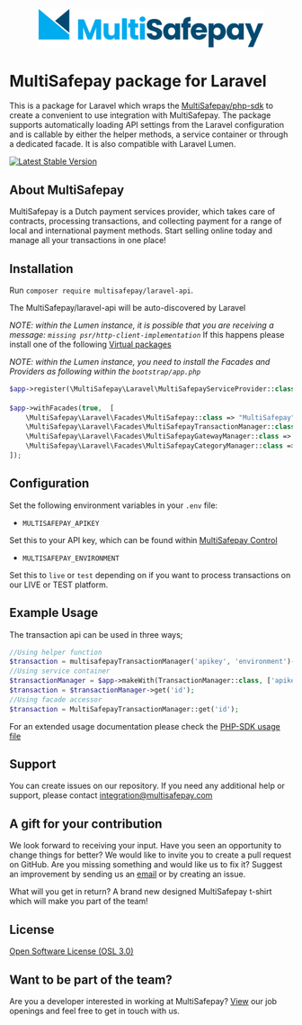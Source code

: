 <p align="center">
  <img src="https://raw.githubusercontent.com/MultiSafepay/MultiSafepay-logos/master/MultiSafepay-logo-color.svg" alt="MultiSafepay logo" width="400px" position="center">
</p>

# MultiSafepay package for Laravel
This is a package for Laravel which wraps the [MultiSafepay/php-sdk](https://github.com/MultiSafepay/php-sdk) to create a convenient to use integration with MultiSafepay. The package supports automatically loading API settings from the Laravel configuration and is callable by either the helper methods, a service container or through a dedicated facade.
It is also compatible with Laravel Lumen.

[![Latest Stable Version](https://img.shields.io/packagist/v/multisafepay/laravel-api)](https://packagist.org/packages/multisafepay/laravel-api)

## About MultiSafepay ##
MultiSafepay is a Dutch payment services provider, which takes care of contracts, processing transactions, and collecting payment for a range of local and international payment methods. Start selling online today and manage all your transactions in one place!

## Installation
Run `composer require multisafepay/laravel-api`.

The MultiSafepay/laravel-api will be auto-discovered by Laravel

_NOTE: within the Lumen instance, it is possible that you are receiving a message: ```missing psr/http-client-implementation```_ If this happens please install one of the following [Virtual packages](https://packagist.org/providers/psr/http-client-implementation)

_NOTE: within the Lumen instance, you need to install the Facades and Providers as following within the `bootstrap/app.php`_

```PHP  
$app->register(\MultiSafepay\Laravel\MultiSafepayServiceProvider::class);  
  
$app->withFacades(true,  [
    \MultiSafepay\Laravel\Facades\MultiSafepay::class => "MultiSafepay",
    \MultiSafepay\Laravel\Facades\MultiSafepayTransactionManager::class => "MultiSafepayOrders",
    \MultiSafepay\Laravel\Facades\MultiSafepayGatewayManager::class => "MultiSafepayGateways",
    \MultiSafepay\Laravel\Facades\MultiSafepayCategoryManager::class => "MultiSafepayIssuers",
]);
```

## Configuration
Set the following environment variables in your `.env` file:

- `MULTISAFEPAY_APIKEY`

Set this to your API key, which can be found within [MultiSafepay Control](https://docs.multisafepay.com/tools/multisafepay-control/get-your-api-key/)

- `MULTISAFEPAY_ENVIRONMENT`

Set this to `live` or `test` depending on if you want to process transactions on our LIVE or TEST platform.

## Example Usage
The transaction api can be used in three ways;
```PHP
//Using helper function
$transaction = multisafepayTransactionManager('apikey', 'environment')->get('id');
//Using service container
$transactionManager = $app->makeWith(TransactionManager::class, ['apikey' => 'xxxx', 'environment' => 'live']);
$transaction = $transactionManager->get('id');
//Using facade accessor
$transaction = MultiSafepayTransactionManager::get('id');
```

For an extended usage documentation please check the [PHP-SDK usage file](https://github.com/MultiSafepay/php-sdk/blob/master/USAGE.md)

## Support
You can create issues on our repository. If you need any additional help or support, please contact <a href="mailto:integration@multisafepay.com">integration@multisafepay.com</a>

## A gift for your contribution
We look forward to receiving your input. Have you seen an opportunity to change things for better? We would like to invite you to create a pull request on GitHub.
Are you missing something and would like us to fix it? Suggest an improvement by sending us an [email](mailto:integration@multisafepay.com) or by creating an issue.

What will you get in return? A brand new designed MultiSafepay t-shirt which will make you part of the team!

## License
[Open Software License (OSL 3.0)](https://github.com/MultiSafepay/laravel-api/blob/master/LICENSE.md)

## Want to be part of the team?
Are you a developer interested in working at MultiSafepay? [View](https://www.multisafepay.com/careers/#jobopenings) our job openings and feel free to get in touch with us.

